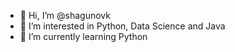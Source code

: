 - 👋 Hi, I’m @shagunovk
- 👀 I’m interested in Python, Data Science and Java
- 🌱 I’m currently learning Python

<!---
shagunovk/shagunovk is a ✨ special ✨ repository because its `README.md` (this file) appears on your GitHub profile.
You can click the Preview link to take a look at your changes.
--->
